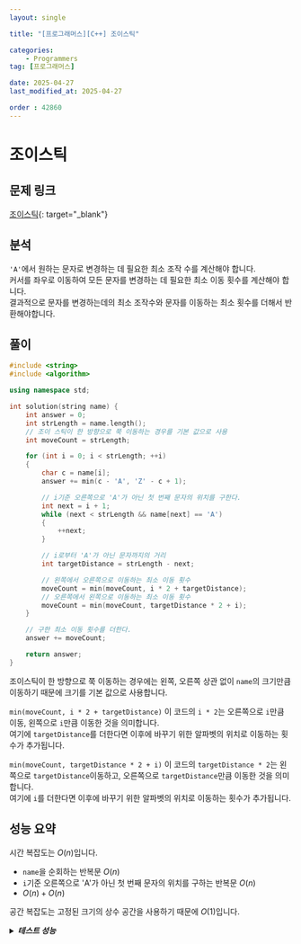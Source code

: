 ```yaml
---
layout: single

title: "[프로그래머스][C++] 조이스틱"

categories:
    - Programmers
tag: [프로그래머스]

date: 2025-04-27
last_modified_at: 2025-04-27

order : 42860
---
```


# 조이스틱

## 문제 링크

[조이스틱](https://school.programmers.co.kr/learn/courses/30/lessons/42860){: target="_blank"}

## 분석

`'A'`에서 원하는 문자로 변경하는 데 필요한 최소 조작 수를 계산해야 합니다.  
커서를 좌우로 이동하여 모든 문자를 변경하는 데 필요한 최소 이동 횟수를 계산해야 합니다.  
결과적으로 문자를 변경하는데의 최소 조작수와 문자를 이동하는 최소 횟수를 더해서 반환해야합니다.

## 풀이

```cpp
#include <string>
#include <algorithm>

using namespace std;

int solution(string name) {
    int answer = 0;
    int strLength = name.length();
    // 조이 스틱이 한 방향으로 쭉 이동하는 경우를 기본 값으로 사용
    int moveCount = strLength;

    for (int i = 0; i < strLength; ++i)
    {
        char c = name[i];
        answer += min(c - 'A', 'Z' - c + 1);

        // i기준 오른쪽으로 'A'가 아닌 첫 번째 문자의 위치를 구한다.
        int next = i + 1;
        while (next < strLength && name[next] == 'A')
        {
            ++next;
        }

        // i로부터 'A'가 아닌 문자까지의 거리
        int targetDistance = strLength - next;

        // 왼쪽에서 오른쪽으로 이동하는 최소 이동 횟수
        moveCount = min(moveCount, i * 2 + targetDistance);
        // 오른쪽에서 왼쪽으로 이동하는 최소 이동 횟수
        moveCount = min(moveCount, targetDistance * 2 + i);
    }

    // 구한 최소 이동 횟수를 더한다.
    answer += moveCount;

    return answer;
}
```

조이스틱이 한 방향으로 쭉 이동하는 경우에는 왼쪽, 오른쪽 상관 없이 `name`의 크기만큼 이동하기 때문에 크기를 기본 값으로 사용합니다.

`min(moveCount, i * 2 + targetDistance)` 이 코드의 `i * 2`는 오른쪽으로 `i`만큼 이동, 왼쪽으로 `i`만큼 이동한 것을 의미합니다.  
여기에 `targetDistance`를 더한다면 이후에 바꾸기 위한 알파벳의 위치로 이동하는 횟수가 추가됩니다.

`min(moveCount, targetDistance * 2 + i)` 이 코드의 `targetDistance * 2`는 왼쪽으로 `targetDistance`이동하고, 오른쪽으로 `targetDistance`만큼 이동한 것을 의미합니다.  
여기에 `i`를 더한다면 이후에 바꾸기 위한 알파벳의 위치로 이동하는 횟수가 추가됩니다.

## 성능 요약

시간 복잡도는 $O(n)$입니다.

- `name`을 순회하는 반복문 $O(n)$
- `i`기준 오른쪽으로 'A'가 아닌 첫 번째 문자의 위치를 구하는 반복문 $O(n)$
- $O(n) + O(n)$

공간 복잡도는 고정된 크기의 상수 공간을 사용하기 때문에 $O(1)$입니다.

<details>
<summary><h5 style="display: inline;">테스트 성능</h5></summary>
<div markdown="1">

테스트 1 〉 통과 (0.01ms, 4.2MB)  
테스트 2 〉 통과 (0.01ms, 4.15MB)  
테스트 3 〉 통과 (0.01ms, 4.27MB)  
테스트 4 〉 통과 (0.01ms, 4.16MB)  
테스트 5 〉 통과 (0.01ms, 4.21MB)  
테스트 6 〉 통과 (0.01ms, 4.15MB)  
테스트 7 〉 통과 (0.01ms, 4.13MB)  
테스트 8 〉 통과 (0.01ms, 4.2MB)  
테스트 9 〉 통과 (0.01ms, 3.63MB)  
테스트 10 〉 통과 (0.01ms, 3.65MB)  
테스트 11 〉 통과 (0.01ms, 4.27MB)  
테스트 12 〉 통과 (0.01ms, 4.2MB)  
테스트 13 〉 통과 (0.01ms, 4.13MB)  
테스트 14 〉 통과 (0.01ms, 4.01MB)  
테스트 15 〉 통과 (0.01ms, 3.68MB)  
테스트 16 〉 통과 (0.01ms, 4.14MB)  
테스트 17 〉 통과 (0.01ms, 4.11MB)  
테스트 18 〉 통과 (0.01ms, 4.2MB)  
테스트 19 〉 통과 (0.01ms, 4.16MB)  
테스트 20 〉 통과 (0.01ms, 3.64MB)  
테스트 21 〉 통과 (0.01ms, 4.18MB)  
테스트 22 〉 통과 (0.01ms, 4.21MB)  
테스트 23 〉 통과 (0.01ms, 4.01MB)  
테스트 24 〉 통과 (0.01ms, 4.21MB)  
테스트 25 〉 통과 (0.01ms, 4.2MB)  
테스트 26 〉 통과 (0.01ms, 4.14MB)  
테스트 27 〉 통과 (0.01ms, 3.67MB)  

</div>
</details>